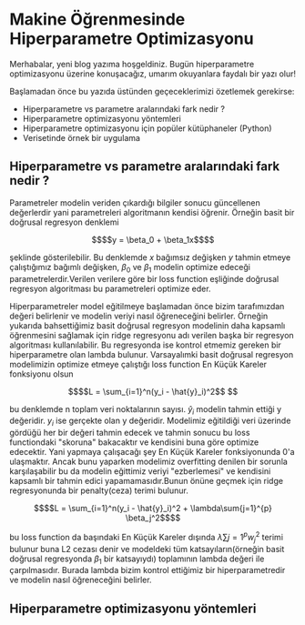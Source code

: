 # Makine Öğrenmesinde Hiperparametre Optimizasyonu

Merhabalar, yeni blog yazıma hoşgeldiniz. Bugün hiperparametre optimizasyonu üzerine konuşacağız, umarım okuyanlara faydalı bir yazı olur!

Başlamadan önce bu yazıda üstünden geçeceklerimizi özetlemek gerekirse:

- Hiperparametre vs parametre aralarındaki fark nedir ? 
- Hiperparametre optimizasyonu yöntemleri
- Hiperparametre optimizasyonu için popüler kütüphaneler (Python)
- Verisetinde örnek bir uygulama 

## Hiperparametre vs parametre aralarındaki fark nedir ?

Parametreler modelin veriden çıkardığı bilgiler sonucu güncellenen değerlerdir yani parametreleri algoritmanın kendisi öğrenir. Örneğin basit bir doğrusal regresyon denklemi 
```math
$$y = \beta_0 + \beta_1x$$
```
şeklinde gösterilebilir. Bu denklemde $x$ bağımsız değişken $y$ tahmin etmeye çalıştığımız bağımlı değişken, $\beta_0$ ve $\beta_1$ modelin optimize edeceği parametrelerdir.Verilen verilere göre bir loss function eşliğinde doğrusal regresyon algoritması bu parametreleri optimize eder.

Hiperparametreler model eğitilmeye başlamadan önce bizim tarafımızdan değeri belirlenir ve modelin veriyi nasıl öğreneceğini belirler. Örneğin yukarıda bahsettiğimiz basit doğrusal regresyon modelinin daha kapsamlı öğrenmesini sağlamak için ridge regresyonu adı verilen başka bir regresyon algoritması kullanılabilir. Bu regresyonda ise kontrol etmemiz gereken bir hiperparametre olan lambda bulunur. Varsayalımki basit doğrusal regresyon modelimizin optimize etmeye çalıştığı loss function En Küçük Kareler fonksiyonu olsun 
```math
$$L = \sum_{i=1}^n(y_i - \hat{y}_i)^2$$ 
```
bu denklemde n toplam veri noktalarının sayısı. $\hat{y}_i$ modelin tahmin ettiği y değeridir. $y_i$ ise gerçekte olan y değeridir. Modelimiz eğitildiği veri üzerinde gördüğü her bir değeri tahmin edecek ve tahmin sonucu bu loss functiondaki "skoruna" bakacaktır ve kendisini buna göre optimize edecektir. Yani yapmaya çalışacağı şey En Küçük Kareler fonksiyonunda 0'a ulaşmaktır. Ancak bunu yaparken modelimiz overfitting denilen bir sorunla karşılaşabilir bu da modelin eğittimiz veriyi "ezberlemesi" ve kendisini kapsamlı bir tahmin edici yapamamasıdır.Bunun önüne geçmek için ridge regresyonunda bir penalty(ceza) terimi bulunur. 
```math
$$L = \sum_{i=1}^n(y_i - \hat{y}_i)^2 + \lambda\sum{j=1}^{p} \beta_j^2$$
```
bu loss function da başındaki En Küçük Kareler dışında $\lambda \sum{j=1}^p w_j^2$ terimi bulunur buna L2 cezası denir ve modeldeki tüm katsayıların(örneğin basit doğrusal regresyonda $\beta_1$ bir katsayıydı) toplamının lambda değeri ile çarpılmasıdır. Burada lambda bizim kontrol ettiğimiz bir hiperparametredir ve modelin nasıl öğreneceğini belirler.

## Hiperparametre optimizasyonu yöntemleri
